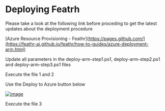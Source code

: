 # Deploying Featrh

Please take a look at the following link before proceding to get the latest updates about the deployment procedure

[Azure Resource Provisioning - Feathr](https://pages.github.com/](https://feathr-ai.github.io/feathr/how-to-guides/azure-deployment-arm.html)

Update all parameters in the deploy-arm-step1.ps1, deploy-arm-step2.ps1 and deploy-arm-step3.ps1 files

Execute the file 1 and 2

Use the Deploy to Azure button below

[![image](https://user-images.githubusercontent.com/31459994/191636918-9f04526c-a2cc-4ae5-9561-fe522f1aa37d.png)](https://portal.azure.com/#create/Microsoft.Template/uri/https%3A%2F%2Fraw.githubusercontent.com%2Ffeathr-ai%2Ffeathr%2Fmain%2Fdocs%2Fhow-to-guides%2Fazure_resource_provision.json)

Execute the file 3
